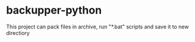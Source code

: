 # backupper-python
This project can pack files in archive, run "*.bat" scripts and save it to new directiory
